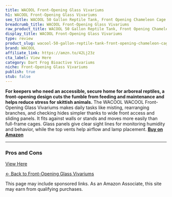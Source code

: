 ```yaml
---
title: WACOOL Front-Opening Glass Vivariums
h1: WACOOL Front-Opening Glass Vivariums
seo_title: WACOOL 50 Gallon Reptile Tank, Front Opening Chameleon Cage
breadcrumb_title: WACOOL Front-Opening Glass Vivariums
raw_product_title: WACOOL 50 Gallon Reptile Tank, Front Opening Chameleon Cage
display_title: WACOOL Front-Opening Glass Vivariums
type: review
product_slug: wacool-50-gallon-reptile-tank-front-opening-chameleon-cage
brand: WACOOL
affiliate_link: https://amzn.to/42Lj23z
cta_label: View Here
category: Dart Frog Bioactive Vivariums
niche: Front-Opening Glass Vivariums
publish: true
stub: false
---
```


<div id="intro" class="full-width">
  <p><strong>For keepers who need an accessible, secure home for arboreal reptiles, a front-opening design cuts the fumble from feeding and maintenance and helps reduce stress for skittish animals.</strong> The WACOOL WACOOL Front-Opening Glass Vivariums makes daily tasks like misting, rearranging branches, and checking hides simpler thanks to wide front access and sliding panels. It fits against walls or stands and moves more easily than full-frame cages. Glass panels give clear sight lines for monitoring humidity and behavior, while the top vents help airflow and lamp placement. <a href="https://amzn.to/42Lj23z" rel="nofollow sponsored noopener" target="_blank"><strong>Buy on Amazon</strong></a></p>
</div>

<hr />
<h3 id="pros-cons">Pros and Cons</h3
<p><a class="btn" href="https://amzn.to/42Lj23z" target="_blank" rel="nofollow sponsored noopener">View Here</a></p>
<p><a href="/roundups/dart-frog-bioactive-vivariums/front-opening-glass-vivariums/">← Back to Front-Opening Glass Vivariums</a></p>
<aside class="disclosure">This page may include sponsored links. As an Amazon Associate, this site may earn from qualifying purchases.</aside>
